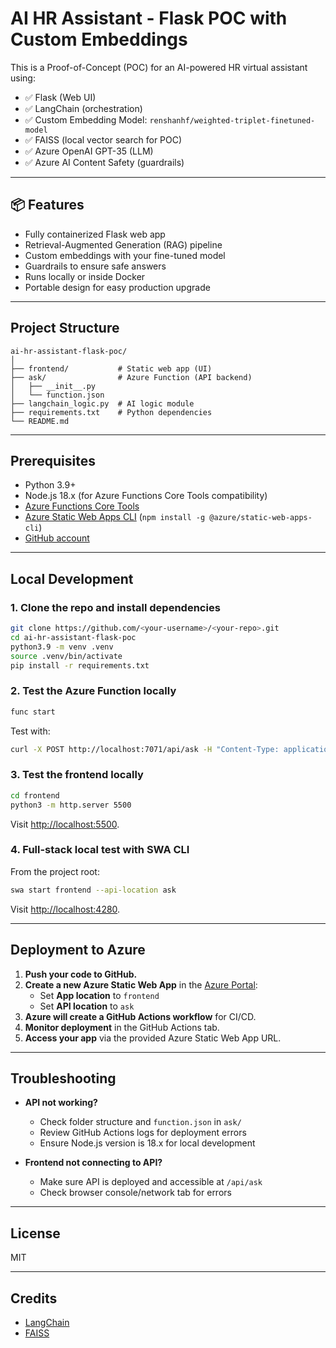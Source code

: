 
# AI HR Assistant - Flask POC with Custom Embeddings

This is a Proof-of-Concept (POC) for an AI-powered HR virtual assistant using:

- ✅ Flask (Web UI)
- ✅ LangChain (orchestration)
- ✅ Custom Embedding Model: `renshanhf/weighted-triplet-finetuned-model`
- ✅ FAISS (local vector search for POC)
- ✅ Azure OpenAI GPT-35 (LLM)
- ✅ Azure AI Content Safety (guardrails)

---

## 📦 Features

- Fully containerized Flask web app
- Retrieval-Augmented Generation (RAG) pipeline
- Custom embeddings with your fine-tuned model
- Guardrails to ensure safe answers
- Runs locally or inside Docker
- Portable design for easy production upgrade

---

## Project Structure

```
ai-hr-assistant-flask-poc/
│
├── frontend/           # Static web app (UI)
├── ask/                # Azure Function (API backend)
│   ├── __init__.py
│   └── function.json
├── langchain_logic.py  # AI logic module
├── requirements.txt    # Python dependencies
└── README.md
```

---

## Prerequisites

- Python 3.9+
- Node.js 18.x (for Azure Functions Core Tools compatibility)
- [Azure Functions Core Tools](https://docs.microsoft.com/azure/azure-functions/functions-run-local)
- [Azure Static Web Apps CLI](https://learn.microsoft.com/azure/static-web-apps/cli) (`npm install -g @azure/static-web-apps-cli`)
- [GitHub account](https://github.com/)

---

## Local Development

### 1. Clone the repo and install dependencies

```bash
git clone https://github.com/<your-username>/<your-repo>.git
cd ai-hr-assistant-flask-poc
python3.9 -m venv .venv
source .venv/bin/activate
pip install -r requirements.txt
```

### 2. Test the Azure Function locally

```bash
func start
```
Test with:
```bash
curl -X POST http://localhost:7071/api/ask -H "Content-Type: application/json" -d '{"question": "What is the leave policy?"}'
```

### 3. Test the frontend locally

```bash
cd frontend
python3 -m http.server 5500
```
Visit [http://localhost:5500](http://localhost:5500).

### 4. Full-stack local test with SWA CLI

From the project root:
```bash
swa start frontend --api-location ask
```
Visit [http://localhost:4280](http://localhost:4280).

---

## Deployment to Azure

1. **Push your code to GitHub.**
2. **Create a new Azure Static Web App** in the [Azure Portal](https://portal.azure.com/):
   - Set **App location** to `frontend`
   - Set **API location** to `ask`
3. **Azure will create a GitHub Actions workflow** for CI/CD.
4. **Monitor deployment** in the GitHub Actions tab.
5. **Access your app** via the provided Azure Static Web App URL.

---

## Troubleshooting

- **API not working?**  
  - Check folder structure and `function.json` in `ask/`
  - Review GitHub Actions logs for deployment errors
  - Ensure Node.js version is 18.x for local development

- **Frontend not connecting to API?**  
  - Make sure API is deployed and accessible at `/api/ask`
  - Check browser console/network tab for errors

---

## License

MIT

---

## Credits

- [LangChain](https://github.com/langchain-ai/langchain)
- [FAISS](https://github.com/facebookresearch/faiss)